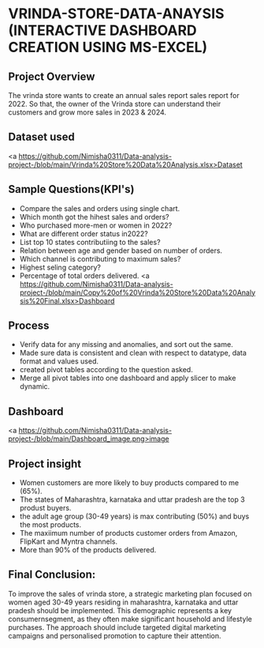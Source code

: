 # VRINDA-STORE-DATA-ANAYSIS (INTERACTIVE DASHBOARD CREATION USING MS-EXCEL)

## Project Overview
The vrinda store wants to create an annual sales report sales report for 2022. So that, the owner of the Vrinda store can understand their customers and grow more sales in 2023 & 2024.

## Dataset used
<a https://github.com/Nimisha0311/Data-analysis-project-/blob/main/Vrinda%20Store%20Data%20Analysis.xlsx>Dataset</a>

## Sample Questions(KPI's)
- Compare the sales and orders using single chart.
- Which month got the hihest sales and orders?
- Who purchased more-men or women in 2022?
- What are different order status in2022?
- List top 10 states contributiing to the sales?
- Relation between age and gender based on number of orders.
- Which channel is contributing to maximum sales?
- Highest seling category?
- Percentage of total orders delivered.
<a https://github.com/Nimisha0311/Data-analysis-project-/blob/main/Copy%20of%20Vrinda%20Store%20Data%20Analysis%20Final.xlsx>Dashboard</a>
  
## Process
- Verify data for any missing and anomalies, and sort out the same.
- Made sure data is consistent and clean with respect to datatype, data format and values used.
- created pivot tables according to the question asked.
- Merge all pivot tables into one dashboard and apply slicer to make dynamic.

## Dashboard
<a https://github.com/Nimisha0311/Data-analysis-project-/blob/main/Dashboard_image.png>image</a>

## Project insight
- Women customers are more likely to buy products compared to me (65%).
- The states of Maharashtra, karnataka and uttar pradesh are the top 3 produst buyers.
- the adult age group (30-49 years) is max contributing (50%) and buys the most products.
- The maxiimum number of products customer orders from Amazon, FlipKart and Myntra channels.
- More than 90% of the products delivered. 

## Final Conclusion:
To improve the sales of vrinda store, a strategic marketing plan focused on women aged 30-49 years residing in maharashtra, karnataka and uttar pradesh should be implemented. This demographic represents a key consumernsegment, as they often make significant household and lifestyle purchases. The approach should include targeted digital marketing campaigns and personalised promotion to capture their attention.
